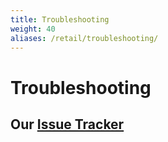 ```yaml
---
title: Troubleshooting
weight: 40
aliases: /retail/troubleshooting/
---
```


# Troubleshooting

## Our [Issue Tracker](https://github.com/validatedpatterns/industrial-edge/issues)
